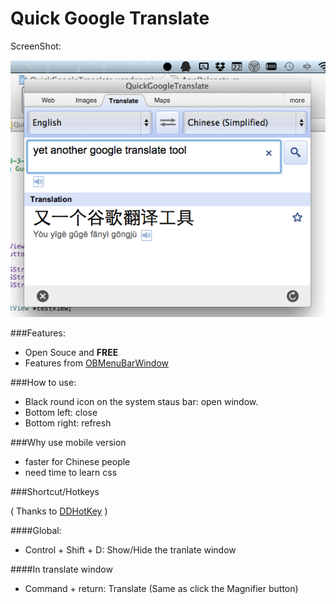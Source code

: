 Quick Google Translate
======================

ScreenShot:

![ScreenShot](http://github.com/ultragtx/QuickGoogleTranslate/blob/master/QuickGoogleTranslate/Resouces/ScreenShot.png?raw=true)

###Features:

* Open Souce and **FREE**
* Features from [OBMenuBarWindow](https://github.com/obolton/OBMenuBarWindow)

###How to use:

* Black round icon on the system staus bar: open window.
* Bottom left: close 
* Bottom right: refresh

###Why use mobile version

* faster for Chinese people
* need time to learn css

###Shortcut/Hotkeys

( Thanks to [DDHotKey](https://github.com/davedelong/DDHotKey) )

####Global:

* Control + Shift + D: Show/Hide the tranlate window

####In translate window

* Command + return: Translate (Same as click the Magnifier button)







